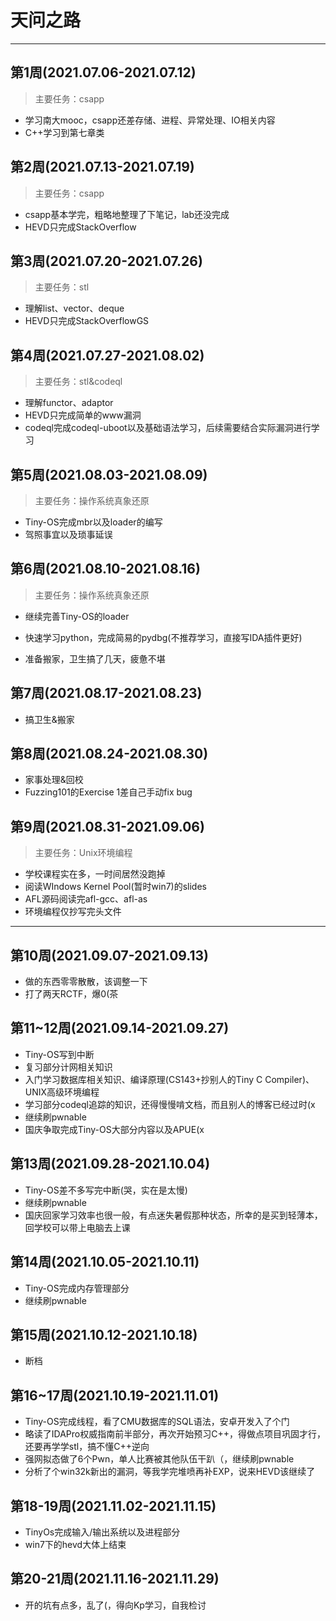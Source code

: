 # 天问之路

------

## 第1周(2021.07.06-2021.07.12)

> 主要任务：csapp

- 学习南大mooc，csapp还差存储、进程、异常处理、IO相关内容
- C++学习到第七章类

## 第2周(2021.07.13-2021.07.19)

> 主要任务：csapp

- csapp基本学完，粗略地整理了下笔记，lab还没完成
- HEVD只完成StackOverflow

## 第3周(2021.07.20-2021.07.26)

> 主要任务：stl

- 理解list、vector、deque
- HEVD只完成StackOverflowGS

## 第4周(2021.07.27-2021.08.02)

> 主要任务：stl&codeql

- 理解functor、adaptor
- HEVD只完成简单的www漏洞
- codeql完成codeql-uboot以及基础语法学习，后续需要结合实际漏洞进行学习

## 第5周(2021.08.03-2021.08.09)

> 主要任务：操作系统真象还原

- Tiny-OS完成mbr以及loader的编写
- 驾照事宜以及琐事延误

## 第6周(2021.08.10-2021.08.16)

> 主要任务：操作系统真象还原

- 继续完善Tiny-OS的loader

- 快速学习python，完成简易的pydbg(不推荐学习，直接写IDA插件更好)
- 准备搬家，卫生搞了几天，疲惫不堪

## 第7周(2021.08.17-2021.08.23)

- 搞卫生&搬家

## 第8周(2021.08.24-2021.08.30)

- 家事处理&回校
- Fuzzing101的Exercise 1差自己手动fix bug

## 第9周(2021.08.31-2021.09.06)

> 主要任务：Unix环境编程

- 学校课程实在多，一时间居然没跑掉
- 阅读WIndows Kernel Pool(暂时win7)的slides
- AFL源码阅读完afl-gcc、afl-as
- 环境编程仅抄写完头文件

------

## 第10周(2021.09.07-2021.09.13)

- 做的东西零零散散，该调整一下
- 打了两天RCTF，爆0(茶

## 第11~12周(2021.09.14-2021.09.27)

- Tiny-OS写到中断
- 复习部分计网相关知识
- 入门学习数据库相关知识、编译原理(CS143+抄别人的Tiny C Compiler)、UNIX高级环境编程
- 学习部分codeql追踪的知识，还得慢慢啃文档，而且别人的博客已经过时(x
- 继续刷pwnable
- 国庆争取完成Tiny-OS大部分内容以及APUE(x

## 第13周(2021.09.28-2021.10.04)

- Tiny-OS差不多写完中断(哭，实在是太慢)
- 继续刷pwnable
- 国庆回家学习效率也很一般，有点迷失暑假那种状态，所幸的是买到轻薄本，回学校可以带上电脑去上课

## 第14周(2021.10.05-2021.10.11)

- Tiny-OS完成内存管理部分
- 继续刷pwnable

## 第15周(2021.10.12-2021.10.18)

- 断档

## 第16~17周(2021.10.19-2021.11.01)

- Tiny-OS完成线程，看了CMU数据库的SQL语法，安卓开发入了个门
- 略读了IDAPro权威指南前半部分，再次开始预习C++，得做点项目巩固才行，还要再学学stl，搞不懂C++逆向
- 强网拟态做了6个Pwn，单人比赛被其他队伍干趴（，继续刷pwnable
- 分析了个win32k新出的漏洞，等我学完堆喷再补EXP，说来HEVD该继续了

## 第18-19周(2021.11.02-2021.11.15)

- TinyOs完成输入/输出系统以及进程部分
- win7下的hevd大体上结束

## 第20-21周(2021.11.16-2021.11.29)

- 开的坑有点多，乱了(，得向Kp学习，自我检讨
